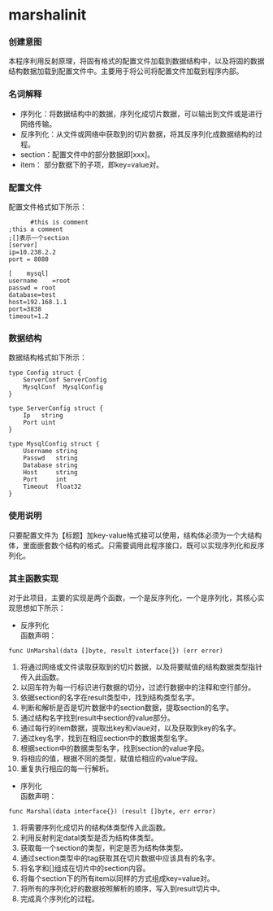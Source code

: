 # marshalinit   

### 创建意图        
本程序利用反射原理，将固有格式的配置文件加载到数据结构中，以及将固的数据结构数据加载到配置文件中。主要用于将公司将配置文件加载到程序内部。         

### 名词解释        
* 序列化：将数据结构中的数据，序列化成切片数据，可以输出到文件或是进行网络传输。    
* 反序列化：从文件或网络中获取到的切片数据，将其反序列化成数据结构的过程。    
* section：配置文件中的部分数据即[xxx]。    
* item： 部分数据下的子项，即key=value对。       

### 配置文件    
配置文件格式如下所示：    
```
      #this is comment
;this a comment
;[]表示一个section
[server]
ip=10.238.2.2
port = 8080

[    mysql]
username    =root
passwd = root
database=test
host=192.168.1.1
port=3838 
timeout=1.2
``` 

### 数据结构
数据结构格式如下所示：    
```
type Config struct {
	ServerConf ServerConfig
	MysqlConf  MysqlConfig 
}

type ServerConfig struct {
	Ip   string
	Port uint
}

type MysqlConfig struct {
	Username string 
	Passwd   string
	Database string
	Host     string
	Port     int   
	Timeout  float32
}
```

### 使用说明    
只要配置文件为【标题】加key-value格式接可以使用，结构体必须为一个大结构体，里面嵌套数个结构的格式。只需要调用此程序接口，既可以实现序列化和反序列化。 

### 其主函数实现    
 对于此项目，主要的实现是两个函数，一个是反序列化，一个是序列化，其核心实现思想如下所示：    

* 反序列化    
  函数声明：    
```
func UnMarshal(data []byte, result interface{}) (err error)
```
  1. 将通过网络或文件读取获取到的切片数据，以及将要赋值的结构数据类型指针传入此函数。        
  2. 以回车符为每一行标识进行数据的切分，过滤行数据中的注释和空行部分。       
  4. 依据section的名字在result类型中，找到结构类型名字。      
  3. 判断和解析是否是切片数据中的section数据，提取section的名字。    
  5. 通过结构名字找到result中section的value部分。   
  6. 通过每行的item数据，提取出key和vlaue对，以及获取到key的名字。    
  7. 通过key名字，找到在相应section中的数据类型名字。        
  8. 根据section中的数据类型名字，找到section的value字段。    
  9. 将相应的值，根据不同的类型，赋值给相应的value字段。    
  10. 重复执行相应的每一行解析。     
  
* 序列化     
  函数声明：    
```
func Marshal(data interface{}) (result []byte, err error)
```    
 1. 将需要序列化成切片的结构体类型传入此函数。    
 2. 利用反射判定datal类型是否为结构体类型。    
 3. 获取每一个section的类型，判定是否为结构体类型。    
 4. 通过section类型中的tag获取其在切片数据中应该具有的名字。    
 5. 将名字和[]组成在切片中的section内容。    
 6. 将每个section下的所有item以同样的方式组成key=value对。    
 7. 将所有的序列化好的数据按照解析的顺序，写入到result切片中。    
 8. 完成真个序列化的过程。    